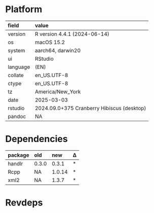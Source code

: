 # Platform

|field    |value                                      |
|:--------|:------------------------------------------|
|version  |R version 4.4.1 (2024-06-14)               |
|os       |macOS 15.2                                 |
|system   |aarch64, darwin20                          |
|ui       |RStudio                                    |
|language |(EN)                                       |
|collate  |en_US.UTF-8                                |
|ctype    |en_US.UTF-8                                |
|tz       |America/New_York                           |
|date     |2025-03-03                                 |
|rstudio  |2024.09.0+375 Cranberry Hibiscus (desktop) |
|pandoc   |NA                                         |

# Dependencies

|package |old   |new    |Δ  |
|:-------|:-----|:------|:--|
|handlr  |0.3.0 |0.3.1  |*  |
|Rcpp    |NA    |1.0.14 |*  |
|xml2    |NA    |1.3.7  |*  |

# Revdeps

